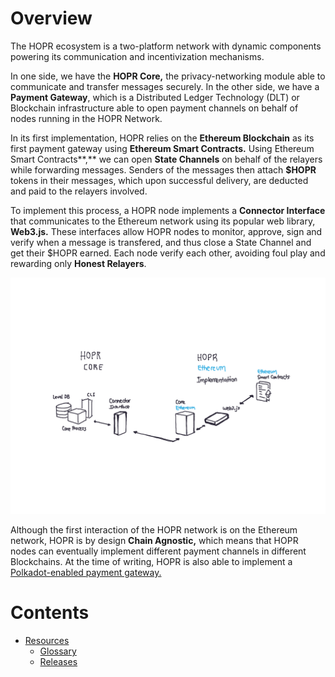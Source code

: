 # Overview

The HOPR ecosystem is a two-platform network with dynamic components powering its communication and incentivization mechanisms.

In one side, we have the **HOPR Core,** the privacy-networking module able to communicate and transfer messages securely. In the other side, we have a **Payment Gateway**, which is a Distributed Ledger Technology \(DLT\) or Blockchain infrastructure able to open payment channels on behalf of nodes running in the HOPR Network.

In its first implementation, HOPR relies on the **Ethereum Blockchain** as its first payment gateway using **Ethereum Smart Contracts.** Using Ethereum Smart Contracts**,** we can open **State Channels** on behalf of the relayers while forwarding messages. Senders of the messages then attach **\$HOPR** tokens in their messages, which upon successful delivery, are deducted and paid to the relayers involved.

To implement this process, a HOPR node implements a **Connector Interface** that communicates to the Ethereum network using its popular web library, **Web3.js.** These interfaces allow HOPR nodes to monitor, approve, sign and verify when a message is transfered, and thus close a State Channel and get their \$HOPR earned. Each node verify each other, avoiding foul play and rewarding only **Honest Relayers**.

![](.gitbook/assets/paper.bloc.8-2.png)

Although the first interaction of the HOPR network is on the Ethereum network, HOPR is by design **Chain Agnostic,** which means that HOPR nodes can eventually implement different payment channels in different Blockchains. At the time of writing, HOPR is also able to implement a [Polkadot-enabled payment gateway.](https://github.com/hoprnet/hopr-polkadot)

# Contents

- [Resources](./resources/)
  - [Glossary](./resources/glossary.md)
  - [Releases](./resources/releases.md)
